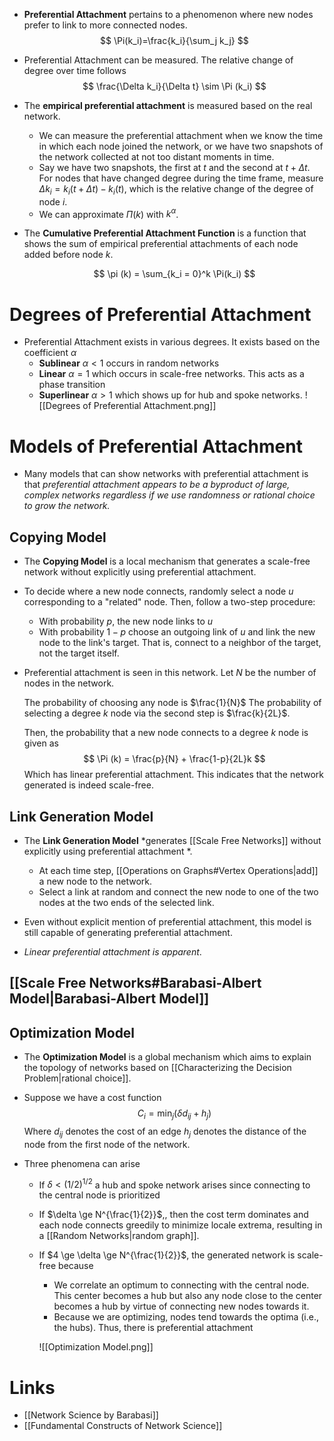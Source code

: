  * **Preferential Attachment** pertains to a phenomenon where new nodes prefer to link to more connected nodes. 
	  $$
	  \Pi(k_i)=\frac{k_i}{\sum_j k_j}
	  $$
* Preferential Attachment can be measured. The relative change of degree over time follows 
  $$
  \frac{\Delta k_i}{\Delta t} \sim \Pi (k_i)
  $$

* The **empirical preferential attachment** is measured based on the real network.
	* We can measure the preferential attachment when we know the time in which each node joined the network, or we have two snapshots of the network collected at not too distant moments in time.
	* Say we have two snapshots, the first at $t$ and the second at $t+\Delta t$.  For nodes that have changed degree during the time frame, measure $\Delta k_i = k_i(t+\Delta t) - k_i (t)$, which is the relative change of the degree of node $i$. 
	* We can approximate $\Pi(k)$ with $k^\alpha$. 

* The **Cumulative Preferential Attachment Function** is a function that shows the sum of empirical preferential attachments of each node added before node $k$.
  
  $$
  \pi (k) = \sum_{k_i = 0}^k \Pi(k_i)
  $$

# Degrees of Preferential Attachment 
* Preferential Attachment exists in various degrees. It exists based on  the coefficient $\alpha$
	* **Sublinear** $\alpha < 1$ occurs in random networks 
	* **Linear** $\alpha = 1$ which occurs in scale-free networks. This acts as a phase transition 
	* **Superlinear** $\alpha  > 1$ which shows up for hub and spoke networks. 
![[Degrees of Preferential Attachment.png]]


# Models of Preferential Attachment 
* Many models that can show networks with preferential attachment is that *preferential attachment appears to be a byproduct of large, complex networks regardless if we use randomness or rational choice to  grow the network.*

## Copying Model
* The **Copying Model** is a local mechanism that generates a scale-free network without explicitly using preferential attachment. 

* To decide where a new node connects, randomly select a node $u$ corresponding to a "related" node. Then, follow a two-step procedure:
	* With probability $p$, the new node links to $u$
	* With probability $1-p$ choose an outgoing link of $u$ and link the new node to the link's target. That is, connect to a neighbor of the target, not the target itself. 

* Preferential attachment is seen in this network. 
  Let  $N$ be the number of nodes in the network.
  
  The probability of choosing any node is $\frac{1}{N}$
  The probability of selecting a degree $k$ node via the second step is $\frac{k}{2L}$.
  
  Then, the probability that a new node connects to a degree $k$ node is given as
  $$
  \Pi (k) = \frac{p}{N} + \frac{1-p}{2L}k
  $$
  Which has linear preferential attachment. This indicates that the network generated is indeed scale-free.

## Link Generation Model 
* The **Link Generation Model** *generates [[Scale Free Networks]] without explicitly using preferential attachment *.
	* At each time step, [[Operations on Graphs#Vertex Operations|add]] a new node to the network. 
	* Select a link at random and connect the new node to one of the two nodes at the two ends of the selected link. 

* Even without explicit mention of preferential attachment, this model is still capable of generating preferential attachment.
* *Linear preferential attachment is apparent*.


## [[Scale Free Networks#Barabasi-Albert Model|Barabasi-Albert Model]] 

## Optimization Model
* The **Optimization Model** is a global mechanism which aims to explain the topology of networks based on [[Characterizing the Decision Problem|rational choice]]. 
* Suppose we have a cost function 
  $$
  C_i=\min_j(\delta d_{ij} + h_j)
  $$
  Where 
  $d_{ij}$ denotes the cost of an edge
  $h_j$ denotes  the distance of the node from the first node of the network.

* Three phenomena can arise 
	* If $\delta < (1/2)^{1/2}$ a hub and spoke network arises since connecting to the central node is prioritized 
	* If $\delta \ge N^{\frac{1}{2}}$,, then the cost term dominates and each node connects greedily to minimize locale extrema, resulting in a [[Random Networks|random graph]]. 
	* If $4 \ge \delta \ge N^{\frac{1}{2}}$, the generated network is scale-free because 
		* We correlate an optimum to connecting with the central node. This center becomes a hub but also any node close to the center becomes a hub by virtue of connecting new nodes towards it.
		* Because we are optimizing, nodes tend towards the optima (i.e., the hubs). Thus, there is preferential attachment
		  
	  ![[Optimization Model.png]]
# Links 
* [[Network Science by Barabasi]]
* [[Fundamental Constructs of Network Science]]